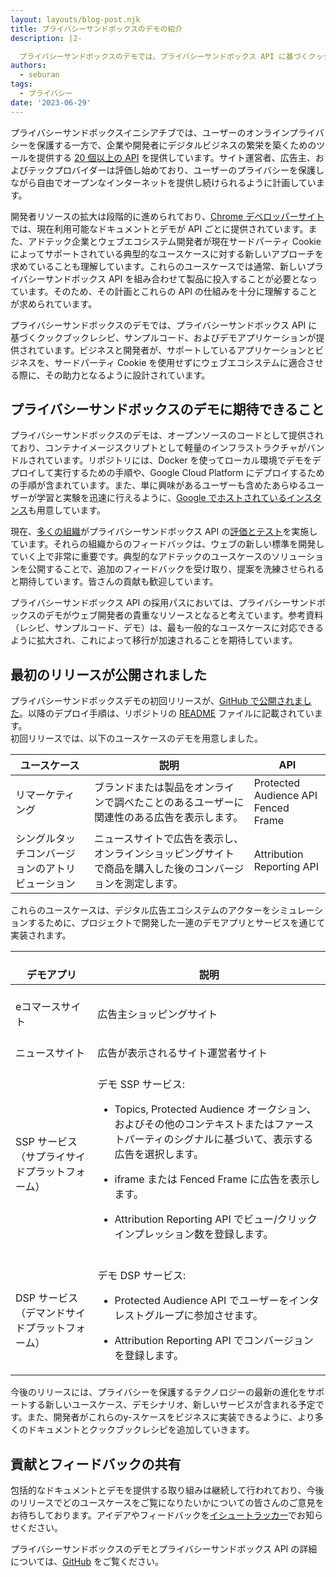 ```yaml
---
layout: layouts/blog-post.njk
title: プライバシーサンドボックスのデモの紹介
description: |2-

  プライバシーサンドボックスのデモでは、プライバシーサンドボックス API に基づくクックブックレシピ、サンプルコード、およびデモアプリケーションを提供しています。
authors:
  - seburan
tags:
  - プライバシー
date: '2023-06-29'
---
```


プライバシーサンドボックスイニシアチブでは、ユーザーのオンラインプライバシーを保護する一方で、企業や開発者にデジタルビジネスの繁栄を築くためのツールを提供する [20 個以上の API](/docs/privacy-sandbox/) を提供しています。サイト運営者、広告主、およびテックプロバイダーは評価し始めており、ユーザーのプライバシーを保護しながら自由でオープンなインターネットを提供し続けられるように計画しています。

開発者リソースの拡大は段階的に進められており、[Chrome デベロッパーサイト](/docs/privacy-sandbox/)では、現在利用可能なドキュメントとデモが API ごとに提供されています。また、アドテック企業とウェブエコシステム開発者が現在サードパーティ Cookie によってサポートされている典型的なユースケースに対する新しいアプローチを求めていることも理解しています。これらのユースケースでは通常、新しいプライバシーサンドボックス API を組み合わせて製品に投入することが必要となっています。そのため、その計画とこれらの API の仕組みを十分に理解することが求められています。

プライバシーサンドボックスのデモでは、プライバシーサンドボックス API に基づくクックブックレシピ、サンプルコード、およびデモアプリケーションが提供されています。ビジネスと開発者が、サポートしているアプリケーションとビジネスを、サードパーティ Cookie を使用せずにウェブエコシステムに適合させる際に、その助力となるように設計されています。

## プライバシーサンドボックスのデモに期待できること

プライバシーサンドボックスのデモは、オープンソースのコードとして提供されており、コンテナイメージスクリプトとして軽量のインフラストラクチャがバンドルされています。リポジトリには、Docker を使ってローカル環境でデモをデプロイして実行するための手順や、Google Cloud Platform にデプロイするための手順が含まれています。また、単に興味があるユーザーも含めたあらゆるユーザーが学習と実験を迅速に行えるように、[Google でホストされているインスタンス](https://privacy-sandbox-demos.dev/)も用意しています。

現在、[多くの組織](https://www.google.com/url?q=https://privacysandbox.com/%23ecosystem&sa=D&source=docs&ust=1687308560959323&usg=AOvVaw33TZoXl39m4LkRaevo66Z0)がプライバシーサンドボックス API の[評価とテスト](/docs/privacy-sandbox/unified-origin-trial/)を実施しています。それらの組織からのフィードバックは、ウェブの新しい標準を開発していく上で非常に重要です。典型的なアドテックのユースケースのソリューションを公開することで、追加のフィードバックを受け取り、提案を洗練させられると期待しています。皆さんの貢献も歓迎しています。

プライバシーサンドボックス API の採用パスにおいては、プライバシーサンドボックスのデモがウェブ開発者の貴重なリソースとなると考えています。参考資料（レシピ、サンプルコード、デモ）は、最も一般的なユースケースに対応できるように拡大され、これによって移行が加速されることを期待しています。

## 最初のリリースが公開されました

プライバシーサンドボックスデモの初回リリースが、[GitHub で公開されました](https://github.com/privacysandbox/privacy-sandbox-demos)。以降のデプロイ手順は、リポジトリの [README](https://github.com/privacysandbox/privacy-sandbox-demos/blob/main/README.md) ファイルに記載されています。<br> 初回リリースでは、以下のユースケースのデモを用意しました。

<table>
  <thead>
    <tr>
      <th><strong>ユースケース</strong></th>
      <th><strong>説明</strong></th>
      <th><strong>API</strong></th>
    </tr>
  </thead>
  <tbody>
    <tr>
      <td>リマーケティング</td>
      <td>ブランドまたは製品をオンラインで調べたことのあるユーザーに関連性のある広告を表示します。</td>
      <td>Protected Audience API<br> Fenced Frame</td>
    </tr>
    <tr>
      <td>シングルタッチコンバージョンのアトリビューション</td>
      <td>ニュースサイトで広告を表示し、オンラインショッピングサイトで商品を購入した後のコンバージョンを測定します。</td>
      <td>Attribution Reporting API</td>
    </tr>
  </tbody>
</table>

これらのユースケースは、デジタル広告エコシステムのアクターをシミュレーションするために、プロジェクトで開発した一連のデモアプリとサービスを通じて実装されます。

<table>
  <thead>
    <tr>
      <th>
<br> デモアプリ</th>
      <th>
<br> 説明</th>
    </tr>
  </thead>
  <tbody>
    <tr>
      <td>
<br> eコマースサイト</td>
      <td>
<br> 広告主ショッピングサイト</td>
    </tr>
    <tr>
      <td>
<br> ニュースサイト</td>
      <td>
<br> 広告が表示されるサイト運営者サイト</td>
    </tr>
    <tr>
      <td>
<br> SSP サービス（サプライサイドプラットフォーム）</td>
      <td>
<br> デモ SSP サービス:<br> <ul> <li>Topics, Protected Audience オークション、およびその他のコンテキストまたはファーストパーティのシグナルに基づいて、表示する広告を選択します。</li> </ul> <ul> <li>iframe または Fenced Frame に広告を表示します。</li> </ul> <ul> <li>Attribution Reporting API でビュー/クリックインプレッション数を登録します。</li> </ul>
</td>
    </tr>
    <tr>
      <td>
<br> DSP サービス（デマンドサイドプラットフォーム）</td>
      <td>
<br> デモ DSP サービス:<br> <ul> <li>Protected Audience API でユーザーをインタレストグループに参加させます。</li> </ul> <ul> <li>Attribution Reporting API でコンバージョンを登録します。</li> </ul>
</td>
    </tr>
  </tbody>
</table>

今後のリリースには、プライバシーを保護するテクノロジーの最新の進化をサポートする新しいユースケース、デモシナリオ、新しいサービスが含まれる予定です。また、開発者がこれらのy-スケースをビジネスに実装できるように、より多くのドキュメントとクックブックレシピを追加していきます。

## 貢献とフィードバックの共有

包括的なドキュメントとデモを提供する取り組みは継続して行われており、今後のリリースでどのユースケースをご覧になりたいかについての皆さんのご意見をお待ちしております。アイデアやフィードバックを[イシュートラッカー](https://github.com/privacysandbox/privacy-sandbox-demos/issues)でお知らせください。

プライバシーサンドボックスのデモとプライバシーサンドボックス API の詳細については、[GitHub](https://github.com/privacysandbox/privacy-sandbox-demos) をご覧ください。
